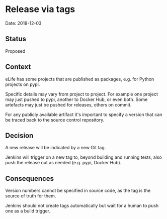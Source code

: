 # Release via tags

Date: 2018-12-03

## Status

Proposed

## Context

eLife has some projects that are published as packages, e.g. for Python projects on pypi.

Specific details may vary from project to project. For example one project may just pushed to pypi, another to Docker Hub, or even both. Some artefacts may just be pushed for releases, others on commit.

For any publicly available artifact it's important to specify a version that can be traced back to the source control repository.

## Decision

A new release will be indicated by a new Git tag.

Jenkins will trigger on a new tag to, beyond building and running tests, also push the release out as needed (e.g. pypi, Docker Hub).

## Consequences

Version numbers cannot be specified in source code, as the tag is the source of truth for them.

Jenkins should not create tags automatically but wait for a human to push one as a build trigger.
